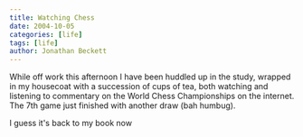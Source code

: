 ```yaml
---
title: Watching Chess
date: 2004-10-05
categories: [life]
tags: [life]
author: Jonathan Beckett
---
```


While off work this afternoon I have been huddled up in the study, wrapped in my housecoat with a succession of cups of tea, both watching and listening to commentary on the World Chess Championships on the internet. The 7th game just finished with another draw (bah humbug).

I guess it's back to my book now 